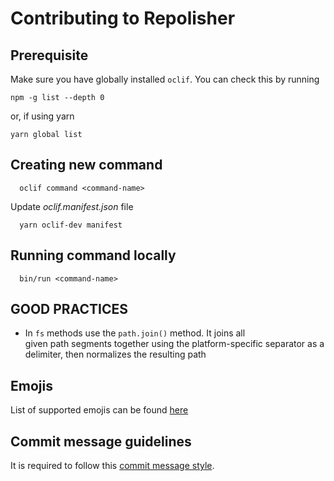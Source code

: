 # Contributing to Repolisher

## Prerequisite

Make sure you have globally installed `oclif`. You can check this by running

```
npm -g list --depth 0
```

or, if using yarn

```
yarn global list
```

## Creating new command

```
  oclif command <command-name>
```

Update _oclif.manifest.json_ file

```
  yarn oclif-dev manifest
```

## Running command locally

```
  bin/run <command-name>
```

## GOOD PRACTICES

- In `fs` methods use the `path.join()` method. It joins all given path segments together using the platform-specific separator as a delimiter, then normalizes the resulting path

## Emojis

List of supported emojis can be found [here](https://raw.githubusercontent.com/omnidan/node-emoji/master/lib/emoji.json)

## Commit message guidelines

It is required to follow this [commit message style](https://github.com/conventional-changelog/commitlint).
